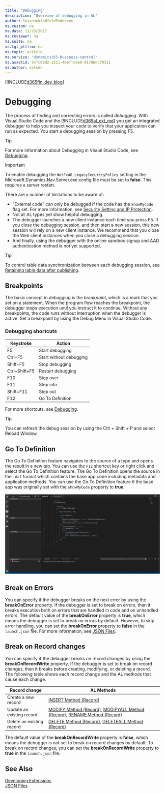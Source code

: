 ```yaml
---
title: "Debugging"
description: "Overview of debugging in AL"
author: SusanneWindfeldPedersen
ms.custom: na
ms.date: 11/29/2017
ms.reviewer: na
ms.suite: na
ms.tgt_pltfrm: na
ms.topic: article
ms.service: "dynamics365-business-central"
ms.assetid: 9cfc02d2-2211-466f-b5e9-8178bdc79311
ms.author: solsen
---
```


[!INCLUDE[d365fin_dev_blog](includes/d365fin_dev_blog.md)]

# Debugging
The process of finding and correcting errors is called *debugging*. With Visual Studio Code and the [!INCLUDE[d365al_ext_md](../includes/d365al_ext_md.md)] you get an integrated debugger to help you inspect your code to verify that your application can run as expected. You start a debugging session by pressing F5.  

> [!TIP]  
> For more information about Debugging in Visual Studio Code, see [Debugging](https://code.visualstudio.com/docs/editor/debugging).

> [!IMPORTANT]  
> To enable debugging the `NetFx40_LegacySecurityPolicy` setting in the Microsoft.Dynamics.Nav.Server.exe.config file must be set to **false**.
This requires a server restart.

There are a number of limitations to be aware of:

- "External code" can only be debugged if the code has the `ShowMyCode` flag set. For more information, see [Security Setting and IP Protection](devenv-security-settings-and-ip-protection.md). 
- Not all AL types yet show helpful debugging.
- The debugger launches a new client instance each time you press F5. If you close the debugging session, and then start a new session, this new session will rely on a new client instance. We recommend that you close the Web client instances when you close a debugging session.  
- And finally, using the debugger with the online sandbox signup and AAD authentication method is not yet supported.

> [!TIP]  
> To control table data synchronization between each debugging session, see [Retaining table data after publishing](devenv-retaining-data-after-publishing.md).  

## Breakpoints  
The basic concept in debugging is the *breakpoint*, which is a mark that you set on a statement. When the program flow reaches the breakpoint, the debugger stops execution until you instruct it to continue. Without any breakpoints, the code runs without interruption when the debugger is active. Set a breakpoint by using the Debug Menu in Visual Studio Code. 

### Debugging shortcuts

|Keystroke    |Action         |
|-------------|---------------|
|F5           |Start debugging|
|Ctrl+F5      |Start without debugging|
|Shift+F5     |Stop debugging|
|Ctrl+Shift+F5|Restart debugging|
|F10          |Step over|
|F11          |Step into|
|Shift+F11    |Step out|
|F12          |Go To Definition| 

For more shortcuts, see [Debugging](https://code.visualstudio.com/docs/editor/debugging). 

> [!TIP]  
> You can refresh the debug session by using the Ctrl + Shift + P and select Reload Window.

## Go To Definition 
The Go To Definition feature navigates to the source of a type and opens the result in a new tab. You can use the `F12` shortcut key or right click and select the Go To Definition feature. The Go To Definition opens the source in the `.dal` format which contains the base app code including metadata and application methods. You can use the Go To Definition feature if the base app was originally set with the `showMyCode` property to **true**. 

![F12](media/DebuggingAL.gif)

## Break on Errors
You can specify if the debugger breaks on the next error by using the **breakOnError** property. If the debugger is set to break on errors, then it breaks execution both on errors that are handled in code and on unhandled errors. The default value of the **breakOnError** property is **true**, which means the debugger is set to break on errors by default. However, to skip error handling, you can set the **breakOnError** property to **false** in the `launch.json` file. For more information, see [JSON Files](devenv-json-files.md).

## Break on Record changes
You can specify if the debugger breaks on record changes by using the **breakOnRecordWrite** property. If the debugger is set to break on record changes, then it breaks before creating, modifying, or deleting a record. The following table shows each record change and the AL methods that cause each change.  

|Record change|AL Methods|  
|-------------------|---------------------|  
|Create a new record|[INSERT Method \(Record\)](methods/devenv-insert-method-record.md)|  
|Update an existing record|[MODIFY Method \(Record\)](methods/devenv-modify-method-record.md), [MODIFYALL Method \(Record\)](methods/devenv-modifyall-method-record.md), [RENAME Method \(Record\)](methods/devenv-rename-method-record.md)|  
|Delete an existing record|[DELETE Method \(Record\)](methods/devenv-delete-method-record.md), [DELETEALL Method \(Record\)](methods/devenv-deleteall-method-record.md)|  


The default value of the **breakOnRecordWrite** property is **false**, which means the debugger is not set to break on record changes by default. To break on record changes, you can set the **breakOnRecordWrite** property to **true** in the `launch.json` file. 

<!-- 
To use the Go To Definition on local server, it requires that the AL symbols are rebuilt and downloaded from C/SIDE. The application symbols that were built with the previous version of C/SIDE would not make it possible to have Go To Definition work on base application methods. -->

## See Also  
[Developing Extensions](devenv-dev-overview.md)  
[JSON Files](devenv-json-files.md)  


